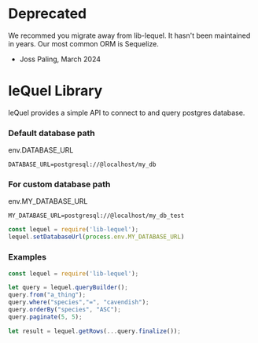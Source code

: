 # Deprecated

We recommed you migrate away from lib-lequel. It hasn't been maintained in years. Our most common ORM is Sequelize.

- Joss Paling, March 2024



leQuel Library
===

leQuel provides a simple API to connect to and query postgres database.

### Default database path
env.DATABASE_URL
```
DATABASE_URL=postgresql://@localhost/my_db
```
### For custom database path
env.MY_DATABASE_URL
```
MY_DATABASE_URL=postgresql://@localhost/my_db_test
```

```javascript
const lequel = require('lib-lequel');
lequel.setDatabaseUrl(process.env.MY_DATABASE_URL)
```

### Examples
```javascript
const lequel = require('lib-lequel');

let query = lequel.queryBuilder();
query.from("a_thing");
query.where("species","=", "cavendish");
query.orderBy("species", "ASC");
query.paginate(5, 5);

let result = lequel.getRows(...query.finalize());
```
